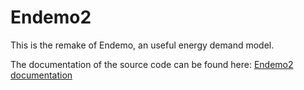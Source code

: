 # Endemo2
This is the remake of Endemo, an useful energy demand model.

The documentation of the source code can be found here: [Endemo2 documentation](docs/_build/html/index.html)
